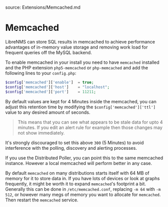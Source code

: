 source: Extensions/Memcached.md
# Memcached

LibreNMS can store SQL results in memcached to achieve performance advantages of in-memory value storage and removing work load for frequent queries off the MySQL backend.

To enable memcached in your install you need to have `memcached` installed and the PHP extension `php5-memcached` or `php-memcached` and add the following lines to your `config.php`:

```php
$config['memcached']['enable']  = true;
$config['memcached']['host']    = "localhost";
$config['memcached']['port']    = 11211;
```

By default values are kept for 4 Minutes inside the memcached, you can adjust this retention time by modifying the `$config['memcached']['ttl']` value to any desired amount of seconds.

> This means that you can see what appears to be stale data for upto 4 minutes. If you edit an alert rule for example then those changes may not show immediately.

It's strongly discouraged to set this above `300` (5 Minutes) to avoid interference with the polling, discovery and alerting processes.

If you use the Distributed Poller, you can point this to the same memcached instance. However a local memcached will perform better in any case.

By default `memcached` on many distributions starts itself with 64 MB of memory for it to store data in. If you have lots of devices or look at graphs frequently, it might be worth it to expand `memcached`'s footprint a bit. Generally this can be done in `/etc/memcached.conf`, replacing `-m 64` with `-m 512`, or however many megs of memory you want to allocate for `memcached`. Then restart the `memcached` service.
